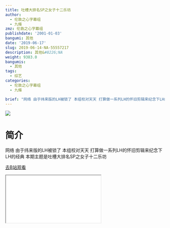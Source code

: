 ```yaml
---
title: 吐槽大排名SP之女子十二乐坊
author:
  - 伦敦之心字幕组
  - 九條
zmz: 伦敦之心字幕组
publishdate: '2001-01-03'
bangumi: 其他
date: '2019-06-17'
slug: 2019-06-14-NA-55557217
description: 其他&#8226;NA
weight: 9383.0
bangumis:
  - 其他
tags:
  - 综艺
categories:
  - 伦敦之心字幕组
  - 九條

brief: "网络 由于纬来版的LH被锁了 本组校对天天 打算做一系列LH的怀旧剪辑来纪念下LH的经典 本期主题是吐槽大排名SP之女子十二乐坊"
---
```

![](https://raw.githubusercontent.com/tcgriffith/owaraisite/master/static/tmpimg/f909d5ba8ffb59abe503a4e013c83aa8ee3f116a.jpg.480.jpg)
# 简介  
网络
由于纬来版的LH被锁了 本组校对天天 打算做一系列LH的怀旧剪辑来纪念下LH的经典 本期主题是吐槽大排名SP之女子十二乐坊  

[去B站观看](https://www.bilibili.com/video/av55557217/)
<div class ="resp-container"><iframe class="testiframe" src="//player.bilibili.com/player.html?aid=55557217"", scrolling="no", allowfullscreen="true" > </iframe></div> 
